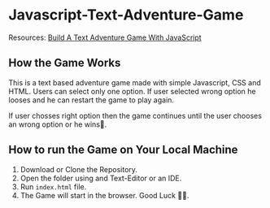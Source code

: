 # Javascript-Text-Adventure-Game

Resources: [Build A Text Adventure Game With JavaScript](https://www.youtube.com/watch?v=R1S_NhKkvGA)

## How the Game Works 

This is a text based adventure game made with simple Javascript, CSS and HTML. Users can select only one option. If user selected wrong option he looses and he can restart the game to play again.

If user chosses right option then the game continues until the user chooses an wrong option or he wins🎉.

## How to run the Game on Your Local Machine

1. Download or Clone the Repository.
2. Open the folder using and Text-Editor or an IDE.
3. Run ```index.html``` file.
4. The Game will start in the browser. Good Luck 🤞😀.

